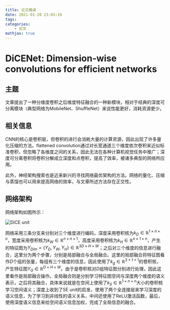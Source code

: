 ```yaml
---
title: 论文略读
date: 2021-01-20 23:03:19
tags:
categories:
    - 论文
mathjax: true
---
```




# DiCENet: Dimension-wise convolutions for efficient networks

## 主题

文章提出了一种分维度卷积之后维度特征融合的一种新模块，相对于经典的深度可分离模块（典型网络为MobileNet、ShuffleNet）来说性能更好，消耗资源更少。

<!-- more -->

## 相关信息

CNN的核心是卷积层，但卷积的进行会消耗大量的计算资源，因此出现了许多量化压缩的方法。flattened convolution通过对长宽通道三个维度依次卷积来近似标准卷积，但忽略了各维度之间的关系，因此无法在各种计算机视觉任务中推广；深度可分离卷积将卷积分解成立深度和点卷积，提高了效率，被诸多典型的网络所应用。

此外，神经架构搜索也是近来新兴的寻找网络最优架构的方法。网络的量化、压缩与蒸馏也可以用来提高网络的效率，与文章所述方法存在正交性。

## 网络架构

网络架构如图所示：

![DiCE unit](E:\project\nangongtianyi.github.io\source\img\dice.png)

网络采用三条分支来分别对三个维度进行编码，深度采用卷积核为${k_D} \in \mathbb{R}^{1 \times n \times n}$，宽度采用卷积核为${k_W} \in {\mathbb{R}^{n \times n \times 1}}$，高度采用卷积核为${k_H} \in {\mathbb{R}^{n \times 1 \times n}}$，产生的特征图为${Y_{Dim} } = \{ {Y_D},{Y_W},{Y_H}\}  \in {\mathbb{R}^{3D \times H \times W}}$；之后对三个维度的信息进行融合，这里分为两个步骤，分别是局部融合与全局融合。这里的局部融合将特征图看作$D$个组的张量，每组有三个维度的信息，因此使用了${k_g} \in {\mathbb{R}^{3 \times 1 \times 1}}$的卷积核，产生特征图${Y_G} \in {\mathbb{R}^{D \times H \times W} }$。由于是卷积核对$D$组特征图分别进行处理，因此这里看作是局部融合操作。全局融合则是分别学习特征图空间与深度两个维度的语义表示，之后将其融合，具体来说就是在空间上使用了${k_S} \in {\mathbb{R}^{1 \times n \times n} }$大小的卷积核学习空间语义；深度上收到了SE unit的启发，使用了两个全连接层来学习深度的语义信息，为了学习到非线性的语义关系，中间还使用了ReLU激活函数，最后，使用深度语义信息来给空间语义信息加权，完成了全局信息的融合。

